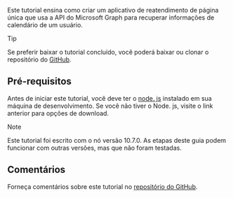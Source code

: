 <!-- markdownlint-disable MD002 MD041 -->

Este tutorial ensina como criar um aplicativo de reatendimento de página única que usa a API do Microsoft Graph para recuperar informações de calendário de um usuário.

> [!TIP]
> Se preferir baixar o tutorial concluído, você poderá baixar ou clonar o repositório do [GitHub](https://github.com/microsoftgraph/msgraph-training-reactspa).

## <a name="prerequisites"></a>Pré-requisitos

Antes de iniciar este tutorial, você deve ter o [node. js](https://nodejs.org) instalado em sua máquina de desenvolvimento. Se você não tiver o Node. js, visite o link anterior para opções de download.

> [!NOTE]
> Este tutorial foi escrito com o nó versão 10.7.0. As etapas deste guia podem funcionar com outras versões, mas que não foram testadas.

## <a name="feedback"></a>Comentários

Forneça comentários sobre este tutorial no [repositório do GitHub](https://github.com/microsoftgraph/msgraph-training-reactspa).